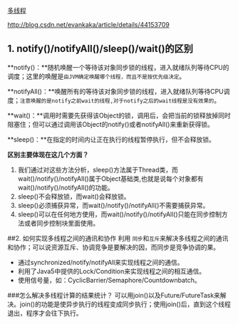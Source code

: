 [多线程](http://blog.csdn.net/column/details/17790.html)

http://blog.csdn.net/evankaka/article/details/44153709

## 1. notify()/notifyAll()/sleep()/wait()的区别 
**notify()：**随机唤醒一个等待该对象同步锁的线程，进入就绪队列等待CPU的调度；这里的唤醒是`由JVM确定唤醒哪个线程，而且不是按优先级决定`。

**notifyAll()：**唤醒所有的等待该对象同步锁的线程，进入就绪队列等待CPU调度；`注意唤醒的是notify之前wait的线程,对于notify之后的wait线程是没有效果的`。

**wait()：**调用时需要先获得该Object的锁，调用后，会把当前的锁释放掉同时阻塞住；但可以通过调用该Object的notify()或者notifyAll()来重新获得锁。

**sleep()：**在指定的时间内让正在执行的线程暂停执行，但不会释放锁。

**区别主要体现在这几个方面？**

 1. 我们通过对这些方法分析，sleep()方法属于Thread类，而wait()/notify()/notifyAll()属于Object基础类,也就是说每个对象都有wait()/notify()/notifyAll()的功能。
2. sleep()不会释放锁，而wait()会释放锁。
3. sleep()必须捕获异常，而wait()/notify()/notifyAll()不需要捕获异常。
4. sleep()可以在任何地方使用，而wait()/notify()/notifyAll()只能在同步控制方法或者同步控制块里面使用。

##2. 如何实现多线程之间的通讯和协作 
利用 `同步`和`互斥`来解决多线程之间的通讯和协作；可以说资源互斥、协调竞争是要解决的因，而同步是竞争协调的果。

- 通过synchronized/notify/notifyAll来实现线程之间的通信。
- 利用了Java5中提供的Lock/Condition来实现线程之间的相互通信。
- 使用信号量，如：CyclicBarrier/Semaphore/Countdownbatch。

###怎么解决多线程计算的结果统计？
可以用join()以及Future/FutureTask来解决。join()的功能是使异步执行的线程变成同步执行；使用join()后，直到这个线程退出，程序才会往下执行。
